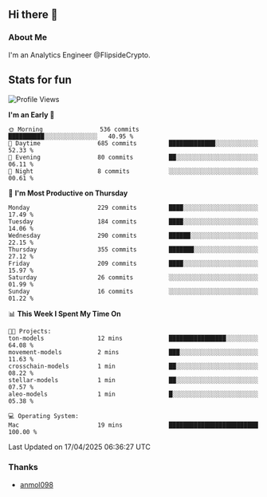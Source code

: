 ## Hi there 👋

### About Me

I'm an Analytics Engineer @FlipsideCrypto.
  
## Stats for fun


<!--START_SECTION:waka-->
![Profile Views](http://img.shields.io/badge/Profile%20Views-0-blue)

**I'm an Early 🐤** 

```text
🌞 Morning                536 commits         ██████████░░░░░░░░░░░░░░░   40.95 % 
🌆 Daytime                685 commits         █████████████░░░░░░░░░░░░   52.33 % 
🌃 Evening                80 commits          ██░░░░░░░░░░░░░░░░░░░░░░░   06.11 % 
🌙 Night                  8 commits           ░░░░░░░░░░░░░░░░░░░░░░░░░   00.61 % 
```
📅 **I'm Most Productive on Thursday** 

```text
Monday                   229 commits         ████░░░░░░░░░░░░░░░░░░░░░   17.49 % 
Tuesday                  184 commits         ████░░░░░░░░░░░░░░░░░░░░░   14.06 % 
Wednesday                290 commits         ██████░░░░░░░░░░░░░░░░░░░   22.15 % 
Thursday                 355 commits         ███████░░░░░░░░░░░░░░░░░░   27.12 % 
Friday                   209 commits         ████░░░░░░░░░░░░░░░░░░░░░   15.97 % 
Saturday                 26 commits          ░░░░░░░░░░░░░░░░░░░░░░░░░   01.99 % 
Sunday                   16 commits          ░░░░░░░░░░░░░░░░░░░░░░░░░   01.22 % 
```


📊 **This Week I Spent My Time On** 

```text
🐱‍💻 Projects: 
ton-models               12 mins             ████████████████░░░░░░░░░   64.08 % 
movement-models          2 mins              ███░░░░░░░░░░░░░░░░░░░░░░   11.63 % 
crosschain-models        1 min               ██░░░░░░░░░░░░░░░░░░░░░░░   08.22 % 
stellar-models           1 min               ██░░░░░░░░░░░░░░░░░░░░░░░   07.57 % 
aleo-models              1 min               █░░░░░░░░░░░░░░░░░░░░░░░░   05.38 % 

💻 Operating System: 
Mac                      19 mins             █████████████████████████   100.00 % 
```


 Last Updated on 17/04/2025 06:36:27 UTC
<!--END_SECTION:waka-->

### Thanks
 - [anmol098](https://github.com/anmol098/waka-readme-stats/)
  

